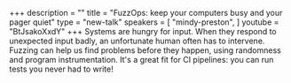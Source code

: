 +++
description = ""
title = "FuzzOps: keep your computers busy and your pager quiet"
type = "new-talk"
speakers = [
        "mindy-preston",
]
youtube = "BtJsakoXxdY"
+++
Systems are hungry for input. When they respond to unexpected input badly, an unfortunate human often has to intervene. Fuzzing can help us find problems before they happen, using randomness and program instrumentation. It's a great fit for CI pipelines: you can run tests you never had to write!